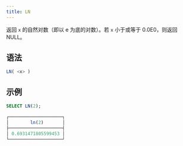```yaml
---
title: LN
---
```


返回 `x` 的自然对数（即以 e 为底的对数）。若 `x` 小于或等于 0.0E0，则返回 NULL。

## 语法

```sql
LN( <x> )
```

## 示例

```sql
SELECT LN(2);

┌────────────────────┐
│        ln(2)       │
├────────────────────┤
│ 0.6931471805599453 │
└────────────────────┘
```